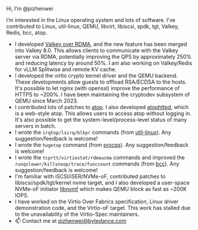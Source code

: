 Hi, I’m @pizhenwei

I’m interested in the Linux operating system and lots of software. I've contributed to Linux, util-linux, QEMU, libvirt, libiscsi, spdk, tgt, Valkey, Redis, bcc, atop.
- I developed [Valkey over RDMA](https://github.com/valkey-io/valkey/blob/unstable/src/rdma.c), and the new feature has been merged into Valkey 8.0. This allows clients to communicate with the Valkey server via RDMA, potentially improving the QPS by approximately 250% and reducing latency by around 50%. I am also working on Valkey/Redis for vLLM Splitwise and remote KV cache.
- I developed the virtio crypto kernel driver and the QEMU backend. These developments allow guests to offload RSA/ECDSA to the hosts. It's possible to let nginx (with openssl) improve the performance of HTTPS to ~200%. I have been maintaining the cryptodev subsystem of QEMU since March 2023.
- I contributed lots of patches to [atop](https://github.com/atoptool/atop). I also developed [atophttpd](https://github.com/pizhenwei/atophttpd), which is a web-style atop. This allows users to access atop without logging in. It's also possible to get the system-level/process-level status of many servers in batch.
- I wrote the `irqtop/lsirq/blkpr` commands (from [util-linux](https://github.com/util-linux/util-linux)). Any suggestion/feedback is welcome!
- I wrote the `hugetop` command (from [procps](https://gitlab.com/procps-ng/procps)). Any suggestion/feedback is welcome!
- I wrote the `tcprtt/virtiostat/rdmaucma` commands and improved the `runqslower/killsnoop/trace/funccount` commands (from [bcc](https://github.com/iovisor/bcc)). Any suggestion/feedback is welcome!
- I'm familiar with iSCSI/iSER/NVMe-oF, contributed patches to libiscsi/spdk/tgt/kernel nvme target, and I also developed a user-space NVMe-oF initiator [libnvmf](https://github.com/bytedance/libnvmf) which makes QEMU block as fast as ~200K IOPS.
- I have worked on the Virtio Over Fabrics specification, Linux driver demonstration code, and the Virtio-oF target. This work has stalled due to the unavailability of the Virtio-Spec maintainers.
- 📫 Contact me at pizhenwei@bytedance.com
<!---
pizhenwei/pizhenwei is a ✨ special ✨ repository because its `README.md` (this file) appears on your GitHub profile.
You can click the Preview link to take a look at your changes.
--->
